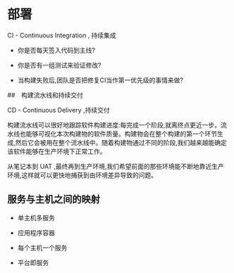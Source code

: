 # 部署

CI - Continuous Integration , 持续集成

- 你是否每天签入代码到主线?

- 你是否有一组测试来验证修改?

- 当构建失败后,团队是否把修复CI当作第一优先级的事情来做?

##　构建流水线和持续交付

CD - Continuous Delivery ,持续交付

构建流水线可以很好地跟踪软件构建进度:每完成一个阶段,就离终点更近一步。流水线也能够可视化本次构建物的软件质量。构建物会在整个构建的第一个环节生成,然后它会被用在整个流水线中。随着构建物通过不同的阶段,我们越来越能确定该软件能够在生产环境下正常工作。

从笔记本到 UAT ,最终再到生产环境,我们希望前面的那些环境能不断地靠近生产环境,这样就可以更快地捕获到由环境差异导致的问题。


## 服务与主机之间的映射

- 单主机多服务

- 应用程序容器

- 每个主机一个服务

- 平台即服务
